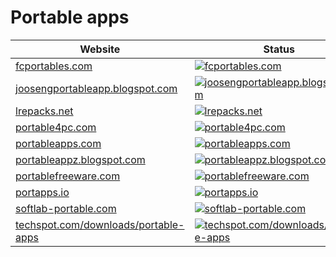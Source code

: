 # Portable apps

|Website|Status|Remark|
|-|-|-|
|[fcportables.com](https://fcportables.com/)|[![fcportables.com](https://img.shields.io/website?down_color=red&down_message=offline&up_color=green&up_message=online&url=https%3A%2F%2Ffcportables.com)](https://fcportables.com/)|-|
|[joosengportableapp.blogspot.com](https://joosengportableapp.blogspot.com/)|[![joosengportableapp.blogspot.com](https://img.shields.io/website?down_color=red&down_message=offline&up_color=green&up_message=online&url=https%3A%2F%2Fjoosengportableapp.blogspot.com)](https://joosengportableapp.blogspot.com/)|-|
|[lrepacks.net](https://lrepacks.net/)|[![lrepacks.net](https://img.shields.io/website?down_color=red&down_message=offline&up_color=green&up_message=online&url=https%3A%2F%2Flrepacks.net)](https://lrepacks.net/)|-|
|[portable4pc.com](https://portable4pc.com/)|[![portable4pc.com](https://img.shields.io/website?down_color=red&down_message=offline&up_color=green&up_message=online&url=https%3A%2F%2Fportable4pc.com)](https://portable4pc.com/)|-|
|[portableapps.com](https://portableapps.com/)|[![portableapps.com](https://img.shields.io/website?down_color=red&down_message=offline&up_color=green&up_message=online&url=https%3A%2F%2Fportableapps.com)](https://portableapps.com/)|-|
|[portableappz.blogspot.com](https://portableappz.blogspot.com/)|[![portableappz.blogspot.com](https://img.shields.io/website?down_color=red&down_message=offline&up_color=green&up_message=online&url=https%3A%2F%2Fportableappz.blogspot.com)](https://portableappz.blogspot.com/)|-|
|[portablefreeware.com](https://portablefreeware.com/)|[![portablefreeware.com](https://img.shields.io/website?down_color=red&down_message=offline&up_color=green&up_message=online&url=https%3A%2F%2Fportablefreeware.com)](https://portablefreeware.com/)|-|
|[portapps.io](https://portapps.io/)|[![portapps.io](https://img.shields.io/website?down_color=red&down_message=offline&up_color=green&up_message=online&url=https%3A%2F%2Fportapps.io)](https://portapps.io/)|-|
|[softlab-portable.com](https://softlab-portable.com/)|[![softlab-portable.com](https://img.shields.io/website?down_color=red&down_message=offline&up_color=green&up_message=online&url=https%3A%2F%2Fsoftlab-portable.com)](https://softlab-portable.com/)|-|
|[techspot.com/downloads/portable-apps](https://techspot.com/downloads/portable-apps/)|[![techspot.com/downloads/portable-apps](https://img.shields.io/website?down_color=red&down_message=offline&up_color=green&up_message=online&url=https%3A%2F%2Ftechspot.com/downloads/portable-apps)](https://techspot.com/downloads/portable-apps/)|-|
